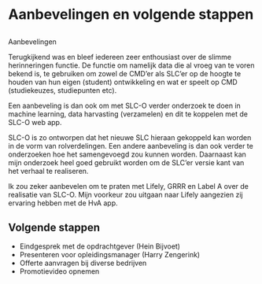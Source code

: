 # Aanbevelingen en volgende stappen

## Aanbevelingen

Terugkijkend was en bleef iedereen zeer enthousiast over de slimme herinneringen functie. De functie om namelijk data die al vroeg van te voren bekend is, te gebruiken om zowel de CMD’er als SLC’er op de hoogte te houden van hun eigen \(student\) ontwikkeling en wat er speelt op CMD \(studiekeuzes, studiepunten etc\).

Een aanbeveling is dan ook om met SLC-O verder onderzoek te doen in machine learning, data harvasting \(verzamelen\) en dit te koppelen met de SLC-O web app.

SLC-O is zo ontworpen dat het nieuwe SLC hieraan gekoppeld kan worden in de vorm van rolverdelingen. Een andere aanbeveling is dan ook verder te onderzoeken hoe het samengevoegd zou kunnen worden. Daarnaast kan mijn onderzoek heel goed gebruikt worden om de SLC’er versie kant van het verhaal te realiseren.

Ik zou zeker aanbevelen om te praten met Lifely, GRRR en Label A over de realisatie van SLC-O. Mijn voorkeur zou uitgaan naar Lifely aangezien zij ervaring hebben met de HvA app.  


## **Volgende stappen**

* Eindgesprek met de opdrachtgever \(Hein Bijvoet\)
* Presenteren voor opleidingsmanager \(Harry Zengerink\)
* Offerte aanvragen bij diverse bedrijven
* Promotievideo opnemen 

